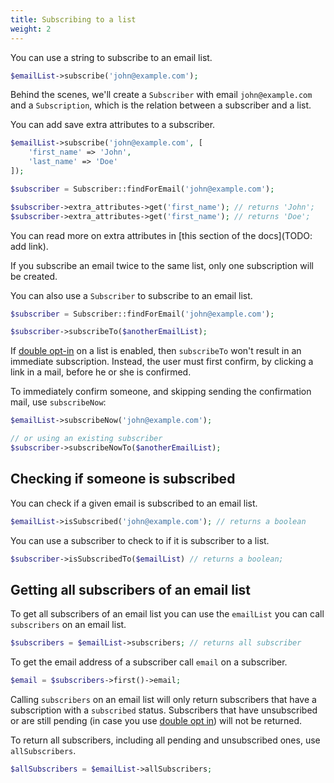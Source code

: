 ```yaml
---
title: Subscribing to a list
weight: 2
---
```


You can use a string to subscribe to an email list.

```php
$emailList->subscribe('john@example.com');
```

Behind the scenes, we'll create a `Subscriber` with email `john@example.com` and a `Subscription`, which is the relation between a subscriber and a list. 

You can add save extra attributes to a subscriber.

```php
$emailList->subscribe('john@example.com', [
    'first_name' => 'John',
    'last_name' => 'Doe'
]);

$subscriber = Subscriber::findForEmail('john@example.com');

$subscriber->extra_attributes->get('first_name'); // returns 'John';
$subscriber->extra_attributes->get('first_name'); // returns 'Doe';
```

You can read more on extra attributes in [this section of the docs](TODO: add link).

If you subscribe an email twice to the same list, only one subscription will be created.

You can also use a `Subscriber` to subscribe to an email list.

```php
$subscriber = Subscriber::findForEmail('john@example.com');

$subscriber->subscribeTo($anotherEmailList);
```

If [double opt-in](https://docs.spatie.be/laravel-email-campaigns/v1/working-with-lists/using-double-opt-in/) on a list is enabled, then `subscribeTo` won't result in an immediate subscription. Instead, the user must first confirm, by clicking a link in a mail, before he or she is confirmed.

To immediately confirm someone, and skipping sending the confirmation mail, use `subscribeNow`:

```php
$emailList->subscribeNow('john@example.com');

// or using an existing subscriber
$subscriber->subscribeNowTo($anotherEmailList);
```

## Checking if someone is subscribed

You can check if a given email is subscribed to an email list.

```php
$emailList->isSubscribed('john@example.com'); // returns a boolean
```

You can use a subscriber to check to if it is subscriber to a list.

```php
$subscriber->isSubscribedTo($emailList) // returns a boolean;
```

## Getting all subscribers of an email list

To get all subscribers of an email list you can use the `emailList` you can call `subscribers` on an email list.

```php
$subscribers = $emailList->subscribers; // returns all subscriber
```

To get the email address of a subscriber call `email` on a subscriber.

```php
$email = $subscribers->first()->email;
```

Calling `subscribers` on an email list will only return subscribers that have a subscription with a `subscribed` status. Subscribers that have unsubscribed or are still pending (in case you use [double opt in](https://docs.spatie.be/laravel-email-campaigns/v1/working-with-lists/using-double-opt-in/)) will not be returned.

To return all subscribers, including all pending and unsubscribed ones, use `allSubscribers`.

```php
$allSubscribers = $emailList->allSubscribers;
```
